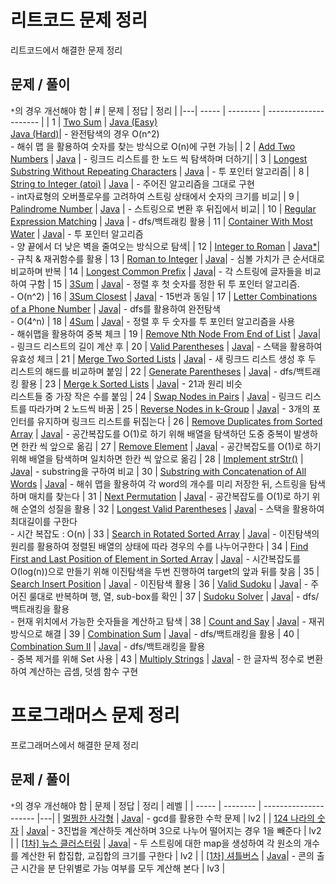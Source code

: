 # 리트코드 문제 정리

리트코드에서 해결한 문제 정리

## 문제 / 풀이
`*`의 경우 개선해야 함
| # | 문제 | 정답 | 정리 |
|---| ----- | -------- | --------------------- |
| 1 | [Two Sum](https://leetcode.com/problems/two-sum/) | [Java (Easy)](https://github.com/kimyoungi99/LeetCode/blob/main/java/001_two-sum(naive).java)<br>[Java (Hard)](https://github.com/kimyoungi99/LeetCode/blob/main/java/001_two-sum.java)| - 완전탐색의 경우 O(n^2)<br>- 해쉬 맵 을 활용하여 숫자를 찾는 방식으로 O(n)에 구현 가능|
| 2 | [Add Two Numbers](https://leetcode.com/problems/add-two-numbers/) | [Java](https://github.com/kimyoungi99/LeetCode/blob/main/java/002_add-two-numbers.java) | - 링크드 리스트를 한 노드 씩 탐색하며 더하기|
| 3 | [Longest Substring Without Repeating Characters](https://leetcode.com/problems/longest-substring-without-repeating-characters/) | [Java](https://github.com/kimyoungi99/LeetCode/blob/main/java/003_longest-substring-without-repeating-characters.java) | - 투 포인터 알고리즘|
| 8 | [String to Integer (atoi)](https://leetcode.com/problems/string-to-integer-atoi/) | [Java](https://github.com/kimyoungi99/LeetCode/blob/main/java/008_string-to-integer-atoi.java) | - 주어진 알고리즘을 그대로 구현<br> - int자료형의 오버플로우를 고려하여 스트링 상태에서 숫자의 크기를 비교|
| 9 | [Palindrome Number](https://leetcode.com/problems/palindrome-number/) | [Java](https://github.com/kimyoungi99/LeetCode/blob/main/java/009_palindrome-number.java) | - 스트링으로 변환 후 뒤집에서 비교|
| 10 | [Regular Expression Matching](https://leetcode.com/problems/regular-expression-matching/) | [Java](https://github.com/kimyoungi99/LeetCode/blob/main/java/010_regular-expression-matching.java) | - dfs/백트래킹 활용
| 11 | [Container With Most Water](https://leetcode.com/problems/container-with-most-water/) | [Java](https://github.com/kimyoungi99/LeetCode/blob/main/java/011_container-with-most-water.java)| - 투 포인터 알고리즘<br> - 양 끝에서 더 낮은 벽을 줄여오는 방식으로 탐색|
| 12 | [Integer to Roman](https://leetcode.com/problems/integer-to-roman/) | [Java*](https://github.com/kimyoungi99/LeetCode/blob/main/java/012_integer-to-roman.java)| - 규칙 & 재귀함수를 활용
| 13 | [Roman to Integer](https://leetcode.com/problems/roman-to-integer/) | [Java](https://github.com/kimyoungi99/LeetCode/blob/main/java/013_roman-to-integer.java)| - 심볼 가치가 큰 순서대로 비교하며 반복
| 14 | [Longest Common Prefix](https://leetcode.com/problems/longest-common-prefix/) | [Java](https://github.com/kimyoungi99/LeetCode/blob/main/java/014_longest-common-prefix.java)| - 각 스트링에 글자들을 비교하여 구함 
| 15 | [3Sum](https://leetcode.com/problems/3sum/) | [Java](https://github.com/kimyoungi99/LeetCode/blob/main/java/015_3sum.java)| - 정렬 후 첫 숫자를 정한 뒤 투 포인터 알고리즘.<br> - O(n^2)
| 16 | [3Sum Closest](https://leetcode.com/problems/3sum-closest/) | [Java](https://github.com/kimyoungi99/LeetCode/blob/main/java/016_3sum-closest.java)| - 15번과 동일
| 17 | [Letter Combinations of a Phone Number](https://leetcode.com/problems/letter-combinations-of-a-phone-number/) | [Java](https://github.com/kimyoungi99/LeetCode/blob/main/java/017_letter-combinations-of-a-phone-number.java)| - dfs를 활용하여 완전탐색<br> - O(4^n)
| 18 | [4Sum](https://leetcode.com/problems/4sum/) | [Java](https://github.com/kimyoungi99/LeetCode/blob/main/java/018_4sum.java)| - 정렬 후 두 숫자를 투 포인터 알고리즘을 사용<br> - 해쉬맵을 활용하여 중복 체크
| 19 | [Remove Nth Node From End of List](https://leetcode.com/problems/remove-nth-node-from-end-of-list/) | [Java](https://github.com/kimyoungi99/LeetCode/blob/main/java/019_remove-nth-node-from-end-of-list.java)| - 링크드 리스트의 길이 계산 후
| 20 | [Valid Parentheses](https://leetcode.com/problems/valid-parentheses/) | [Java](https://github.com/kimyoungi99/LeetCode/blob/main/java/020_valid-parentheses.java)| - 스택을 활용하여 유효성 체크
| 21 | [Merge Two Sorted Lists](https://leetcode.com/problems/merge-two-sorted-lists/) | [Java](https://github.com/kimyoungi99/LeetCode/blob/main/java/021_merge-two-sorted-lists.java)| - 새 링크드 리스트 생성 후 두 리스트의 해드를 비교하며 붙임
| 22 | [Generate Parentheses](https://leetcode.com/problems/generate-parentheses/) | [Java](https://github.com/kimyoungi99/LeetCode/blob/main/java/022_generate-parentheses.java)| - dfs/백트래킹 활용
| 23 | [Merge k Sorted Lists](https://leetcode.com/problems/merge-k-sorted-lists/) | [Java](https://github.com/kimyoungi99/LeetCode/blob/main/java/023_merge-k-sorted-lists.java)| - 21과 원리 비슷<br>리스트들 중 가장 작은 수를 붙임
| 24 | [Swap Nodes in Pairs](https://leetcode.com/problems/swap-nodes-in-pairs/) | [Java](https://github.com/kimyoungi99/LeetCode/blob/main/java/024_swap-nodes-in-pairs.java)| - 링크드 리스트를 따라가며 2 노드씩 바꿈
| 25 | [Reverse Nodes in k-Group](https://leetcode.com/problems/reverse-nodes-in-k-group/) | [Java](https://github.com/kimyoungi99/LeetCode/blob/main/java/025_reverse-nodes-in-k-group.java)| - 3개의 포인터를 유지하며 링크드 리스트를 뒤집는다
| 26 | [Remove Duplicates from Sorted Array](https://leetcode.com/problems/remove-duplicates-from-sorted-array/) | [Java](https://github.com/kimyoungi99/LeetCode/blob/main/java/026_remove-duplicates-from-sorted-array.java)| - 공간복잡도를 O(1)로 하기 위해 배열을 탐색하던 도중 중복이 발생하면 한칸 씩 앞으로 옮김
| 27 | [Remove Element](https://leetcode.com/problems/remove-element/) | [Java](https://github.com/kimyoungi99/LeetCode/blob/main/java/027_remove-element.java)| - 공간복잡도를 O(1)로 하기 위해 배열을 탐색하며 일치하면 한칸 씩 앞으로 옮김
| 28 | [Implement strStr()](https://leetcode.com/problems/implement-strstr/) | [Java](https://github.com/kimyoungi99/LeetCode/blob/main/java/028_implement-strstr.java)| - substring을 구하여 비교
| 30 | [Substring with Concatenation of All Words](https://leetcode.com/problems/substring-with-concatenation-of-all-words/) | [Java](https://github.com/kimyoungi99/LeetCode/blob/main/java/030_substring-with-concatenation-of-all-words.java)| - 해쉬 맵을 활용하여 각 word의 개수를 미리 저장한 뒤, 스트링을 탐색하며 매치를 찾는다
| 31 | [Next Permutation](https://leetcode.com/problems/next-permutation/) | [Java](https://github.com/kimyoungi99/LeetCode/blob/main/java/031_next-permutation.java)| - 공간복잡도를 O(1)로 하기 위해 순열의 성질을 활용
| 32 | [Longest Valid Parentheses](https://leetcode.com/problems/longest-valid-parentheses/) | [Java](https://github.com/kimyoungi99/LeetCode/blob/main/java/032_longest-valid-parentheses.java)| - 스택을 활용하여 최대길이를 구한다<br>- 시간 복잡도 : O(n)
| 33 | [Search in Rotated Sorted Array](https://leetcode.com/problems/search-in-rotated-sorted-array/) | [Java](https://github.com/kimyoungi99/LeetCode/blob/main/java/033_search-in-rotated-sorted-array.java)| - 이진탐색의 원리를 활용하여 정렬된 배열의 상태에 따라 경우의 수를 나누어구한다
| 34 | [Find First and Last Position of Element in Sorted Array](https://leetcode.com/problems/find-first-and-last-position-of-element-in-sorted-array/) | [Java](https://github.com/kimyoungi99/LeetCode/blob/main/java/034_find-first-and-last-position-of-element-in-sorted-array.java)| - 시간복잡도를 O(log(n))으로 만들기 위해 이진탐색을 두번 진행하여 target의 앞과 뒤를 찾음
| 35 | [Search Insert Position](https://leetcode.com/problems/search-insert-position/) | [Java](https://github.com/kimyoungi99/LeetCode/blob/main/java/035_search-insert-position.java)| - 이진탐색 활용
| 36 | [Valid Sudoku](https://leetcode.com/problems/valid-sudoku/) | [Java](https://github.com/kimyoungi99/LeetCode/blob/main/java/036_valid-sudoku.java)| - 주어진 룰대로 반복하며 행, 열, sub-box를 확인
| 37 | [Sudoku Solver](https://leetcode.com/problems/sudoku-solver/) | [Java](https://github.com/kimyoungi99/LeetCode/blob/main/java/037_sudoku-solver.java)| - dfs/백트래킹을 활용<br>- 현재 위치에서 가능한 숫자들을 계산하고 탐색
| 38 | [Count and Say](https://leetcode.com/problems/count-and-say/) | [Java](https://github.com/kimyoungi99/LeetCode/blob/main/java/038_count-and-say.java)| - 재귀 방식으로 해결
| 39 | [Combination Sum](https://leetcode.com/problems/039_combination-sum/) | [Java](https://github.com/kimyoungi99/LeetCode/blob/main/java/039_combination-sum.java)| - dfs/백트래킹을 활용
| 40 | [Combination Sum II](https://leetcode.com/problems/combination-sum-ii/) | [Java](https://github.com/kimyoungi99/LeetCode/blob/main/java/040_combination-sum-ii.java)| - dfs/백트래킹을 활용<br>- 중복 제거를 위해 Set 사용
| 43 | [Multiply Strings](https://leetcode.com/problems/multiply-strings/) | [Java](https://github.com/kimyoungi99/LeetCode/blob/main/java/043_multiply-strings.java)| - 한 글자씩 정수로 변환하여 계산하는 곱셈, 덧셈 함수 구현
# 프로그래머스 문제 정리

프로그래머스에서 해결한 문제 정리

## 문제 / 풀이
`*`의 경우 개선해야 함
| 문제 | 정답 | 정리 | 레벨 |
| ----- | -------- | --------------------- |---|
| [멀쩡한 사각형](https://programmers.co.kr/learn/courses/30/lessons/62048) | [Java](https://github.com/kimyoungi99/LeetCode/blob/main/programmers/java/멀쩡한_사각형.java)| - gcd를 활용한 수학 문제 | lv2 |
| [124 나라의 숫자](https://programmers.co.kr/learn/courses/30/lessons/12899) | [Java](https://github.com/kimyoungi99/LeetCode/blob/main/programmers/java/124_나라의_숫자.java)| - 3진법을 계산하듯 계산하며 3으로 나누어 떨어지는 경우 1을 빼준다 | lv2 |
| [[1차] 뉴스 클러스터링](https://programmers.co.kr/learn/courses/30/lessons/17677) | [Java](https://github.com/kimyoungi99/LeetCode/blob/main/programmers/java/[1차]_뉴스_클러스터링.java)| - 두 스트링에 대한 map을 생성하여 각 원소의 개수를 계산한 뒤 합집합, 교집합의 크기를 구한다 | lv2 |
| [[1차] 셔틀버스](https://programmers.co.kr/learn/courses/30/lessons/17678) | [Java](https://github.com/kimyoungi99/LeetCode/blob/main/programmers/java/[1차]_셔틀버스.java)| - 콘의 출근 시간을 분 단위별로 가능 여부를 모두 계산해 본다 | lv3 |